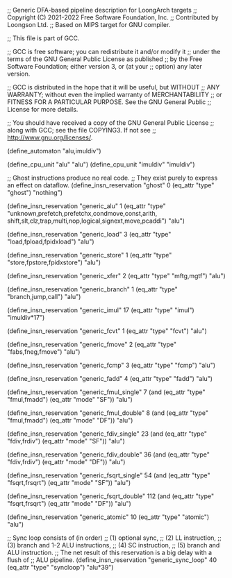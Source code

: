 ;; Generic DFA-based pipeline description for LoongArch targets
;; Copyright (C) 2021-2022 Free Software Foundation, Inc.
;; Contributed by Loongson Ltd.
;; Based on MIPS target for GNU compiler.

;; This file is part of GCC.

;; GCC is free software; you can redistribute it and/or modify it
;; under the terms of the GNU General Public License as published
;; by the Free Software Foundation; either version 3, or (at your
;; option) any later version.

;; GCC is distributed in the hope that it will be useful, but WITHOUT
;; ANY WARRANTY; without even the implied warranty of MERCHANTABILITY
;; or FITNESS FOR A PARTICULAR PURPOSE.  See the GNU General Public
;; License for more details.

;; You should have received a copy of the GNU General Public License
;; along with GCC; see the file COPYING3.  If not see
;; <http://www.gnu.org/licenses/>.

(define_automaton "alu,imuldiv")

(define_cpu_unit "alu" "alu")
(define_cpu_unit "imuldiv" "imuldiv")

;; Ghost instructions produce no real code.
;; They exist purely to express an effect on dataflow.
(define_insn_reservation "ghost" 0
  (eq_attr "type" "ghost")
  "nothing")

(define_insn_reservation "generic_alu" 1
  (eq_attr "type" "unknown,prefetch,prefetchx,condmove,const,arith,
		   shift,slt,clz,trap,multi,nop,logical,signext,move,pcaddi")
  "alu")

(define_insn_reservation "generic_load" 3
  (eq_attr "type" "load,fpload,fpidxload")
  "alu")

(define_insn_reservation "generic_store" 1
  (eq_attr "type" "store,fpstore,fpidxstore")
  "alu")

(define_insn_reservation "generic_xfer" 2
  (eq_attr "type" "mftg,mgtf")
  "alu")

(define_insn_reservation "generic_branch" 1
  (eq_attr "type" "branch,jump,call")
  "alu")

(define_insn_reservation "generic_imul" 17
  (eq_attr "type" "imul")
  "imuldiv*17")

(define_insn_reservation "generic_fcvt" 1
  (eq_attr "type" "fcvt")
  "alu")

(define_insn_reservation "generic_fmove" 2
  (eq_attr "type" "fabs,fneg,fmove")
  "alu")

(define_insn_reservation "generic_fcmp" 3
  (eq_attr "type" "fcmp")
  "alu")

(define_insn_reservation "generic_fadd" 4
  (eq_attr "type" "fadd")
  "alu")

(define_insn_reservation "generic_fmul_single" 7
  (and (eq_attr "type" "fmul,fmadd")
       (eq_attr "mode" "SF"))
  "alu")

(define_insn_reservation "generic_fmul_double" 8
  (and (eq_attr "type" "fmul,fmadd")
       (eq_attr "mode" "DF"))
  "alu")

(define_insn_reservation "generic_fdiv_single" 23
  (and (eq_attr "type" "fdiv,frdiv")
       (eq_attr "mode" "SF"))
  "alu")

(define_insn_reservation "generic_fdiv_double" 36
  (and (eq_attr "type" "fdiv,frdiv")
       (eq_attr "mode" "DF"))
  "alu")

(define_insn_reservation "generic_fsqrt_single" 54
  (and (eq_attr "type" "fsqrt,frsqrt")
       (eq_attr "mode" "SF"))
  "alu")

(define_insn_reservation "generic_fsqrt_double" 112
  (and (eq_attr "type" "fsqrt,frsqrt")
       (eq_attr "mode" "DF"))
  "alu")

(define_insn_reservation "generic_atomic" 10
  (eq_attr "type" "atomic")
  "alu")

;; Sync loop consists of (in order)
;; (1) optional sync,
;; (2) LL instruction,
;; (3) branch and 1-2 ALU instructions,
;; (4) SC instruction,
;; (5) branch and ALU instruction.
;; The net result of this reservation is a big delay with a flush of
;; ALU pipeline.
(define_insn_reservation "generic_sync_loop" 40
  (eq_attr "type" "syncloop")
  "alu*39")
